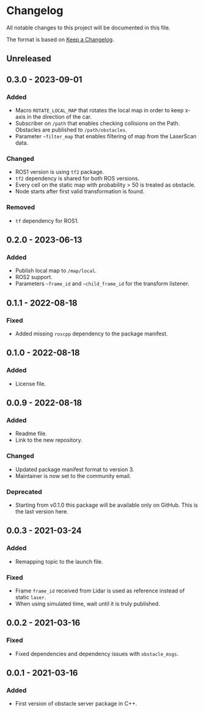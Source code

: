# Changelog
All notable changes to this project will be documented in this file.

The format is based on [Keep a Changelog](http://keepachangelog.com/).

## Unreleased
## 0.3.0 - 2023-09-01
### Added
- Macro `ROTATE_LOCAL_MAP` that rotates the local map in order to keep x-axis in the direction of the car.
- Subscriber on `/path` that enables checking collisions on the Path. Obstacles are published to `/path/obstacles`.
- Parameter `~filter_map` that enables filtering of map from the LaserScan data.

### Changed
- ROS1 version is using `tf2` package.
- `tf2` dependency is shared for both ROS versions.
- Every cell on the static map with probability > 50 is treated as obstacle.
- Node starts after first valid transformation is found.

### Removed
- `tf` dependency for ROS1.

## 0.2.0 - 2023-06-13
### Added
- Publish local map to `/map/local`.
- ROS2 support.
- Parameters `~frame_id` and `~child_frame_id` for the transform listener.

## 0.1.1 - 2022-08-18
### Fixed
- Added missing `roscpp` dependency to the package manifest.

## 0.1.0 - 2022-08-18
### Added
- License file.

## 0.0.9 - 2022-08-18
### Added
- Readme file.
- Link to the new repository.

### Changed
- Updated package manifest format to version 3.
- Maintainer is now set to the community email.

### Deprecated
- Starting from v0.1.0 this package will be available only on GitHub. This is the last version here.

## 0.0.3 - 2021-03-24
### Added
- Remapping topic to the launch file.

### Fixed
- Frame `frame_id` received from Lidar is used as reference instead of static `laser`.
- When using simulated time, wait until it is truly published.

## 0.0.2 - 2021-03-16
### Fixed
- Fixed dependencies and dependency issues with `obstacle_msgs`.

## 0.0.1 - 2021-03-16
### Added
- First version of obstacle server package in C++.
